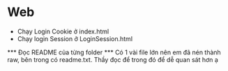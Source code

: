 # Web
+ Chạy Login Cookie ở index.html
+ Chạy login Session ở LoginSession.html

*** Đọc README của từng folder
*** Có 1 vài file lớn nên em đã nén thành raw, bên trong có readme.txt. Thầy đọc để trong đó để dễ quan sát hơn ạ
